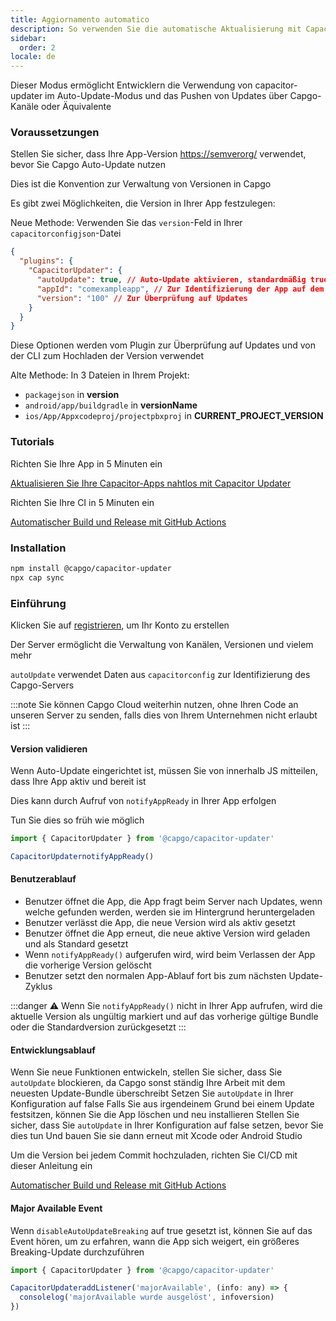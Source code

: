 ```yaml
---
title: Aggiornamento automatico
description: So verwenden Sie die automatische Aktualisierung mit Capacitor-Updater
sidebar:
  order: 2
locale: de
---
```


Dieser Modus ermöglicht Entwicklern die Verwendung von capacitor-updater im Auto-Update-Modus und das Pushen von Updates über Capgo-Kanäle oder Äquivalente

### Voraussetzungen

Stellen Sie sicher, dass Ihre App-Version [https://semverorg/](https://semverorg/) verwendet, bevor Sie Capgo Auto-Update nutzen

Dies ist die Konvention zur Verwaltung von Versionen in Capgo

Es gibt zwei Möglichkeiten, die Version in Ihrer App festzulegen:

Neue Methode: Verwenden Sie das `version`-Feld in Ihrer `capacitorconfigjson`-Datei

```json
{
  "plugins": {
    "CapacitorUpdater": {
      "autoUpdate": true, // Auto-Update aktivieren, standardmäßig true
      "appId": "comexampleapp", // Zur Identifizierung der App auf dem Server
      "version": "100" // Zur Überprüfung auf Updates
    }
  }
}
```
Diese Optionen werden vom Plugin zur Überprüfung auf Updates und von der CLI zum Hochladen der Version verwendet

Alte Methode:
In 3 Dateien in Ihrem Projekt:

* `packagejson` in **version**
* `android/app/buildgradle` in **versionName**
* `ios/App/Appxcodeproj/projectpbxproj` in **CURRENT\_PROJECT\_VERSION**

### Tutorials

Richten Sie Ihre App in 5 Minuten ein

[Aktualisieren Sie Ihre Capacitor-Apps nahtlos mit Capacitor Updater](https://capgoapp/blog/update-your-capacitor-apps-seamlessly-using-capacitor-updater)

Richten Sie Ihre CI in 5 Minuten ein

[Automatischer Build und Release mit GitHub Actions](https://capgoapp/blog/automatic-build-and-release-with-github-actions)

### Installation

```bash
npm install @capgo/capacitor-updater
npx cap sync
```

### Einführung

Klicken Sie auf [registrieren](https://capgoapp), um Ihr Konto zu erstellen

Der Server ermöglicht die Verwaltung von Kanälen, Versionen und vielem mehr

`autoUpdate` verwendet Daten aus `capacitorconfig` zur Identifizierung des Capgo-Servers

:::note
Sie können Capgo Cloud weiterhin nutzen, ohne Ihren Code an unseren Server zu senden, falls dies von Ihrem Unternehmen nicht erlaubt ist
:::

#### Version validieren

Wenn Auto-Update eingerichtet ist, müssen Sie von innerhalb JS mitteilen, dass Ihre App aktiv und bereit ist

Dies kann durch Aufruf von `notifyAppReady` in Ihrer App erfolgen

Tun Sie dies so früh wie möglich

```ts
import { CapacitorUpdater } from '@capgo/capacitor-updater'

CapacitorUpdaternotifyAppReady()
```

#### Benutzerablauf
* Benutzer öffnet die App, die App fragt beim Server nach Updates, wenn welche gefunden werden, werden sie im Hintergrund heruntergeladen
* Benutzer verlässt die App, die neue Version wird als aktiv gesetzt
* Benutzer öffnet die App erneut, die neue aktive Version wird geladen und als Standard gesetzt
* Wenn `notifyAppReady()` aufgerufen wird, wird beim Verlassen der App die vorherige Version gelöscht
* Benutzer setzt den normalen App-Ablauf fort bis zum nächsten Update-Zyklus

:::danger
⚠️ Wenn Sie `notifyAppReady()` nicht in Ihrer App aufrufen, wird die aktuelle Version als ungültig markiert und auf das vorherige gültige Bundle oder die Standardversion zurückgesetzt
:::

#### Entwicklungsablauf

Wenn Sie neue Funktionen entwickeln, stellen Sie sicher, dass Sie `autoUpdate` blockieren, da Capgo sonst ständig Ihre Arbeit mit dem neuesten Update-Bundle überschreibt
Setzen Sie `autoUpdate` in Ihrer Konfiguration auf false 
Falls Sie aus irgendeinem Grund bei einem Update festsitzen, können Sie die App löschen und neu installieren
Stellen Sie sicher, dass Sie `autoUpdate` in Ihrer Konfiguration auf false setzen, bevor Sie dies tun
Und bauen Sie sie dann erneut mit Xcode oder Android Studio

Um die Version bei jedem Commit hochzuladen, richten Sie CI/CD mit dieser Anleitung ein

[Automatischer Build und Release mit GitHub Actions](https://capgoapp/blog/automatic-build-and-release-with-github-actions)

#### Major Available Event

Wenn `disableAutoUpdateBreaking` auf true gesetzt ist, können Sie auf das Event hören, um zu erfahren, wann die App sich weigert, ein größeres Breaking-Update durchzuführen

```jsx
import { CapacitorUpdater } from '@capgo/capacitor-updater'

CapacitorUpdateraddListener('majorAvailable', (info: any) => {
  consolelog('majorAvailable wurde ausgelöst', infoversion)
})
```